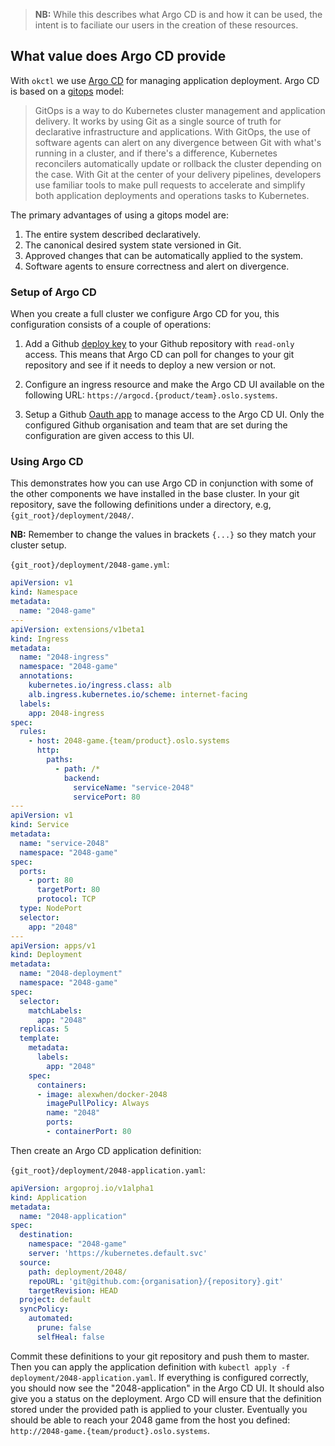 > **NB:** While this describes what Argo CD is and how it can be used, the intent is to faciliate our users in the creation of these resources.

## What value does Argo CD provide

With `okctl` we use [Argo CD](https://argoproj.github.io/argo-cd/) for managing application deployment. Argo CD is based on a [gitops](https://www.weave.works/technologies/gitops/) model:

> GitOps is a way to do Kubernetes cluster management and application delivery.  It works by using Git as a single source of truth for declarative infrastructure and applications. With GitOps, the use of software agents can alert on any divergence between Git with what's running in a cluster, and if there's a difference, Kubernetes reconcilers automatically update or rollback the cluster depending on the case. With Git at the center of your delivery pipelines, developers use familiar tools to make pull requests to accelerate and simplify both application deployments and operations tasks to Kubernetes.

The primary advantages of using a gitops model are:

1. The entire system described declaratively.
2. The canonical desired system state versioned in Git.
3. Approved changes that can be automatically applied to the system.  
4. Software agents to ensure correctness and alert on divergence.

### Setup of Argo CD

When you create a full cluster we configure Argo CD for you, this configuration consists of a couple of operations:
 
1. Add a Github [deploy key](https://docs.github.com/en/developers/overview/managing-deploy-keys) to your Github repository with `read-only` access. This means that Argo CD can poll for changes to your git repository and see if it needs to deploy a new version or not.

2. Configure an ingress resource and make the Argo CD UI available on the following URL: `https://argocd.{product/team}.oslo.systems`.

3. Setup a Github [Oauth app](https://docs.github.com/en/developers/apps/building-oauth-apps) to manage access to the Argo CD UI. Only the configured Github organisation and team that are set during the configuration are given access to this UI.

### Using Argo CD

This demonstrates how you can use Argo CD in conjunction with some of the other components we have installed in the base cluster. In your git repository, save the following definitions under a directory, e.g, `{git_root}/deployment/2048/`.

**NB:** Remember to change the values in brackets `{...}` so they match your cluster setup.

`{git_root}/deployment/2048-game.yml`:

```yaml
apiVersion: v1
kind: Namespace
metadata:
  name: "2048-game"
---
apiVersion: extensions/v1beta1
kind: Ingress
metadata:
  name: "2048-ingress"
  namespace: "2048-game"
  annotations:
    kubernetes.io/ingress.class: alb
    alb.ingress.kubernetes.io/scheme: internet-facing
  labels:
    app: 2048-ingress
spec:
  rules:
    - host: 2048-game.{team/product}.oslo.systems
      http:
        paths:
          - path: /*
            backend:
              serviceName: "service-2048"
              servicePort: 80
---
apiVersion: v1
kind: Service
metadata:
  name: "service-2048"
  namespace: "2048-game"
spec:
  ports:
    - port: 80
      targetPort: 80
      protocol: TCP
  type: NodePort
  selector:
    app: "2048"
---
apiVersion: apps/v1
kind: Deployment
metadata:
  name: "2048-deployment"
  namespace: "2048-game"
spec:
  selector:
    matchLabels:
      app: "2048"
  replicas: 5
  template:
    metadata:
      labels:
        app: "2048"
    spec:
      containers:
      - image: alexwhen/docker-2048
        imagePullPolicy: Always
        name: "2048"
        ports:
        - containerPort: 80
```

Then create an Argo CD application definition:

`{git_root}/deployment/2048-application.yaml`:

```yaml
apiVersion: argoproj.io/v1alpha1
kind: Application
metadata:
  name: "2048-application"
spec:
  destination:
    namespace: "2048-game"
    server: 'https://kubernetes.default.svc'
  source:
    path: deployment/2048/
    repoURL: 'git@github.com:{organisation}/{repository}.git'
    targetRevision: HEAD
  project: default
  syncPolicy:
    automated:
      prune: false
      selfHeal: false
```

Commit these definitions to your git repository and push them to master. Then you can apply the application definition with `kubectl apply -f deployment/2048-application.yaml`.  If everything is configured correctly, you should now see the "2048-application" in the Argo CD UI. It should also give you a status on the deployment. Argo CD will ensure that the definition stored under the provided path is applied to your cluster. Eventually you should be able to reach your 2048 game from the host you defined: `http://2048-game.{team/product}.oslo.systems`.
